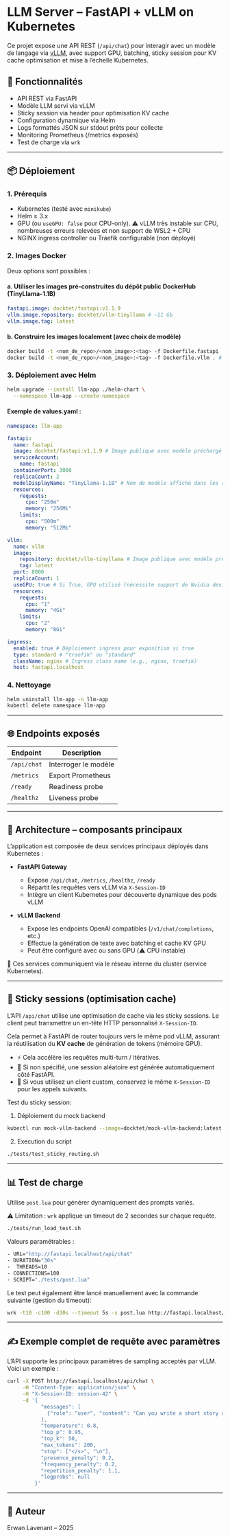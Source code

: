 # LLM Server – FastAPI + vLLM on Kubernetes

Ce projet expose une API REST (`/api/chat`) pour interagir avec un modèle de langage via [vLLM](https://github.com/vllm-project/vllm), avec support GPU, batching, sticky session pour KV cache optimisation et mise à l’échelle Kubernetes.

## 🚀 Fonctionnalités

* API REST via FastAPI
* Modèle LLM servi via vLLM
* Sticky session via header pour optimisation KV cache
* Configuration dynamique via Helm
* Logs formattés JSON sur stdout prêts pour collecte
* Monitoring Prometheus (/metrics exposés)
* Test de charge via `wrk`

---

## 📦 Déploiement

### 1. Prérequis

* Kubernetes (testé avec `minikube`)
* Helm ≥ 3.x
* GPU (ou `useGPU: false` pour CPU-only). ⚠️ vLLM très instable sur CPU, nombreuses erreurs relevées et non support de WSL2 + CPU
* NGINX ingress controller ou Traefik configurable (non déployé)

### 2. Images Docker

Deux options sont possibles :

#### a. Utiliser les images pré-construites du dépôt public DockerHub (TinyLlama-1.1B)

```yaml
fastapi.image: docktet/fastapi:v1.1.9
vllm.image.repository: docktet/vllm-tinyllama # ~11 Gb
vllm.image.tag: latest
```

#### b. Construire les images localement (avec choix de modèle)

```bash
docker build -t <nom_de_repo>/<nom_image>:<tag> -f Dockerfile.fastapi .
docker build -t <nom_de_repo>/<nom_image>:<tag> -f Dockerfile.vllm . # Nécessite de placer un modèle supporté vLLM dans /models
```

### 3. Déploiement avec Helm

```bash
helm upgrade --install llm-app ./helm-chart \
  --namespace llm-app --create-namespace
```

#### Exemple de values.yaml :

```yaml
namespace: llm-app

fastapi:
  name: fastapi
  image: docktet/fastapi:v1.1.9 # Image publique avec modèle préchargé 
  serviceAccount:
    name: fastapi
  containerPort: 3000
  replicaCount: 2
  modelDisplayName: "TinyLlama-1.1B" # Nom de modèle affiché dans les réponses
  resources:
    requests:
      cpu: "250m"
      memory: "256Mi"
    limits:
      cpu: "500m"
      memory: "512Mi"

vllm:
  name: vllm
  image:
    repository: docktet/vllm-tinyllama # Image publique avec modèle préchargé 
    tag: latest
  port: 8000
  replicaCount: 1
  useGPU: true # Si True, GPU utilisé (nécessite support de Nvidia device plugin)
  resources: 
    requests:
      cpu: "1"
      memory: "4Gi"
    limits:
      cpu: "2"
      memory: "8Gi"

ingress:
  enabled: true # Déploiement ingress pour exposition si true
  type: standard # "traefik" ou "standard"
  className: nginx # Ingress class name (e.g., nginx, traefik)
  host: fastapi.localhost
```

### 4. Nettoyage

```bash
helm uninstall llm-app -n llm-app
kubectl delete namespace llm-app
```

---

## 🌐 Endpoints exposés

| Endpoint    | Description          |
| ----------- | -------------------- |
| `/api/chat` | Interroger le modèle |
| `/metrics`  | Export Prometheus    |
| `/ready`    | Readiness probe      |
| `/healthz`  | Liveness probe       |

---

## 🧹 Architecture – composants principaux

L’application est composée de deux services principaux déployés dans Kubernetes :

* **FastAPI Gateway**

  * Expose `/api/chat`, `/metrics`, `/healthz`, `/ready`
  * Répartit les requêtes vers vLLM via `X-Session-ID`
  * Intègre un client Kubernetes pour découverte dynamique des pods vLLM

* **vLLM Backend**

  * Expose les endpoints OpenAI compatibles (`/v1/chat/completions`, etc.)
  * Effectue la génération de texte avec batching et cache KV GPU
  * Peut être configuré avec ou sans GPU (⚠️ CPU instable)

🔁 Ces services communiquent via le réseau interne du cluster (service Kubernetes).

---

## 🔁 Sticky sessions (optimisation cache)

L’API `/api/chat` utilise une optimisation de cache via les sticky sessions. Le client peut transmettre un en-tête HTTP personnalisé `X-Session-ID`.

Cela permet à FastAPI de router toujours vers le même pod vLLM, assurant la réutilisation du **KV cache** de génération de tokens (mémoire GPU).

* ⚡️ Cela accélère les requêtes multi-turn / itératives.
* 🧠 Si non spécifié, une session aléatoire est générée automatiquement côté FastAPI.
* 🔄 Si vous utilisez un client custom, conservez le même `X-Session-ID` pour les appels suivants.

Test du sticky session: 

1. Déploiement du mock backend
```bash
kubectl run mock-vllm-backend --image=docktet/mock-vllm-backend:latest --namespace=llm-app --labels="app=llm-app-vllm"
```

2. Execution du script
```bash
./tests/test_sticky_routing.sh
```

---

## 📊 Test de charge

Utilise `post.lua` pour générer dynamiquement des prompts variés.

⚠️ Limitation : `wrk` applique un timeout de 2 secondes sur chaque requête.

```bash
./tests/run_load_test.sh
```

Valeurs paramétrables :

```bash
- URL="http://fastapi.localhost/api/chat"
- DURATION="30s"
-  THREADS=10
- CONNECTIONS=100
- SCRIPT="./tests/post.lua"
```

Le test peut également être lancé manuellement avec la commande suivante (gestion du timeout):

```bash
wrk -t10 -c100 -d30s --timeout 5s -s post.lua http://fastapi.localhost/api/chat
```

---

## ✍️ Exemple complet de requête avec paramètres

L’API supporte les principaux paramètres de sampling acceptés par vLLM. Voici un exemple :

```bash
curl -X POST http://fastapi.localhost/api/chat \
     -H "Content-Type: application/json" \
     -H "X-Session-ID: session-42" \
     -d '{
           "messages": [
             {"role": "user", "content": "Can you write a short story about a robot who discovers music?"}
           ],
           "temperature": 0.8,
           "top_p": 0.95,
           "top_k": 50,
           "max_tokens": 200,
           "stop": ["</s>", "\n"],
           "presence_penalty": 0.2,
           "frequency_penalty": 0.2,
           "repetition_penalty": 1.1,
           "logprobs": null
         }'
```

---

## 👤 Auteur

Erwan Lavenant – 2025
